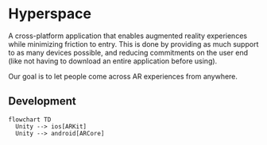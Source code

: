 # Hyperspace

A cross-platform application that enables augmented reality experiences while minimizing friction to entry. This is done by providing as much support to as many devices possible, and reducing commitments on the user end (like not having to download an entire application before using).

Our goal is to let people come across AR experiences from anywhere.

## Development

```mermaid
flowchart TD
  Unity --> ios[ARKit]
  Unity --> android[ARCore] 

